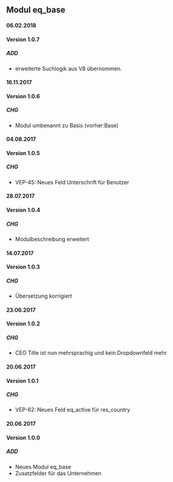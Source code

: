 ## Modul eq_base

#### 06.02.2018
#### Version 1.0.7
##### ADD
- erweiterte Suchlogik aus V8 übernommen.

#### 16.11.2017
#### Version 1.0.6
##### CHG
- Modul umbenannt zu Basis (vorher:Base)

#### 04.08.2017
#### Version 1.0.5
##### CHG
- VEP-45: Neues Feld Unterschrift für Benutzer


#### 28.07.2017
#### Version 1.0.4
##### CHG
- Modulbeschreibung erweitert


#### 14.07.2017
#### Version 1.0.3
##### CHG
- Übersetzung korrigiert 


#### 23.06.2017
#### Version 1.0.2
##### CHG
- CEO Title ist nun mehrsprachig und kein Dropdownfeld mehr 


#### 20.06.2017
#### Version 1.0.1
##### CHG
- VEP-62: Neues Feld eq_active für res_country


#### 20.06.2017
#### Version 1.0.0
##### ADD
- Neues Modul eq_base
- Zusatzfelder für das Unternehmen
